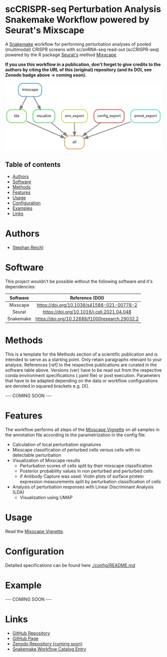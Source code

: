 # scCRISPR-seq Perturbation Analysis Snakemake Workflow powered by Seurat's Mixscape
A [Snakemake](https://snakemake.readthedocs.io/en/stable/) workflow for performing perturbation analyses of pooled (multimodal) CRISPR screens with sc/snRNA-seq read-out (scCRISPR-seq) powered by the R package [Seurat's](https://satijalab.org/seurat/index.html) method [Mixscape](https://satijalab.org/seurat/articles/mixscape_vignette.html).

**If you use this workflow in a publication, don't forget to give credits to the authors by citing the URL of this (original) repository (and its DOI, see Zenodo badge above -> coming soon).**

![Workflow Rulegraph](./workflow/dags/rulegraph.svg)

Table of contents
----------------
  * [Authors](#authors)
  * [Software](#software)
  * [Methods](#methods)
  * [Features](#features)
  * [Usage](#usage)
  * [Configuration](#configuration)
  * [Examples](#examples)
  * [Links](#links)

# Authors
- [Stephan Reichl](https://github.com/sreichl)


# Software
This project wouldn't be possible without the following software and it's dependencies:

| Software       | Reference (DOI)                                   |
| :------------: | :-----------------------------------------------: |
| Mixscape       | https://doi.org/10.1038/s41588-021-00778-2        |
| Seurat         | https://doi.org/10.1016/j.cell.2021.04.048        |
| Snakemake      | https://doi.org/10.12688/f1000research.29032.2    |

# Methods
This is a template for the Methods section of a scientific publication and is intended to serve as a starting point. Only retain paragraphs relevant to your analysis. References [ref] to the respective publications are curated in the software table above. Versions (ver) have to be read out from the respective conda environment specifications (.yaml file) or post execution. Parameters that have to be adapted depending on the data or workflow configurations are denoted in squared brackets e.g. [X].

--- COMING SOON ---

# Features
The workflow performs all steps of the [Mixscape Vignette](https://satijalab.org/seurat/articles/mixscape_vignette.html) on all samples in the annotation file according to the parametrization in the config file.
- Calculation of local perturbation signatures
- Mixscape classification of perturbed cells versus cells with no detectable perturbation
- Visualization of Mixscape results
  - Perturbation scores of cells split by their mixscape classification
  - Posterior probability values in non perturbed and perturbed cells
  - if Antibody Capture was used: Violin plots of surface protein expression measurements split by perturbation classification of cells
- Analysis of perturbation responses with Linear Discriminant Analysis (LDA)
  -  Visualization using UMAP

# Usage
Read the [Mixscape Vignette](https://satijalab.org/seurat/articles/mixscape_vignette.html).

# Configuration
Detailed specifications can be found here [./config/README.md](./config/README.md)

# Example
--- COMING SOON ---

# Links
- [GitHub Repository](https://github.com/epigen/mixscape_seurat/)
- [GitHub Page](https://epigen.github.io/mixscape_seurat/)
- [Zenodo Repository (coming soon)]()
- [Snakemake Workflow Catalog Entry](https://snakemake.github.io/snakemake-workflow-catalog?usage=epigen/mixscape_seurat)
